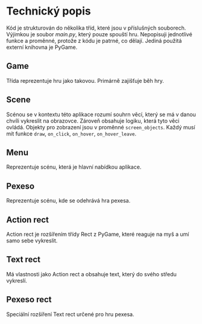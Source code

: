 # Technický popis

Kód je strukturován do několika tříd, které jsou v příslušných souborech. Výjimkou je soubor *main.py*, který pouze spouští hru. Nepopisuji jednotlivé funkce a proměnné, protože z kódu je patrné, co dělají. Jediná použitá externí knihovna je PyGame.

## Game

Třída reprezentuje hru jako takovou. Primárně zajišťuje běh hry.

## Scene

Scénou se v kontextu této aplikace rozumí souhrn věcí, který se má v danou chvíli vykreslit na obrazovce. Zároveň obsahuje logiku, která tyto věci ovládá. Objekty pro zobrazení jsou v proměnné `screen_objects`. Každý musí mít funkce `draw`, `on_click`, `on_hover`, `on_hover_leave`.

## Menu

Reprezentuje scénu, která je hlavní nabídkou aplikace.

## Pexeso

Reprezentuje scénu, kde se odehrává hra pexesa.

## Action rect

Action rect je rozšířením třídy Rect z PyGame, které reaguje na myš a umí samo sebe vykreslit.

## Text rect

Má vlastnosti jako Action rect a obsahuje text, který do svého středu vykreslí.

## Pexeso rect

Speciální rozšíření Text rect určené pro hru pexesa.

